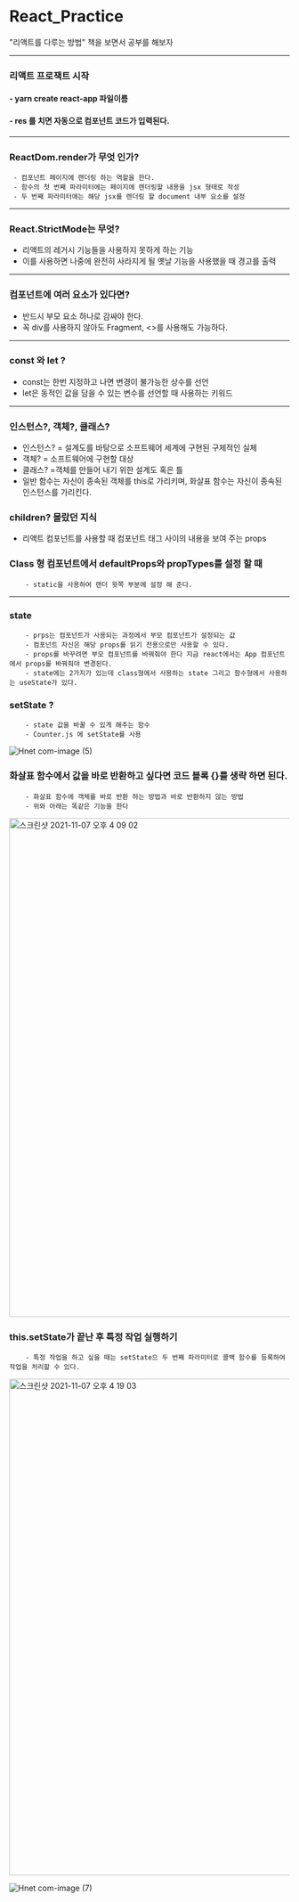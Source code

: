# React_Practice

"리액트를 다루는 방법" 책을 보면서 공부를 해보자

<hr>

### 리액트 프로잭트 시작

#### - yarn create react-app 파일이름

#### - res 를 치면 자동으로 컴포넌트 코드가 입력된다.

<hr/>

### ReactDom.render가 무엇 인가?

     - 컴포넌트 페이지에 랜더링 하는 역할을 한다.
     - 함수의 첫 번째 파라미터에는 페이지에 렌더링할 내용을 jsx 형태로 작성
     - 두 번째 파라미터에는 해당 jsx를 렌더링 할 document 내부 요소를 설정

<hr/>

### React.StrictMode는 무엇?

- 리액트의 레거시 기능들을 사용하지 못하게 하는 기능
- 이를 사용하면 나중에 완전히 사라지게 될 옛날 기능을 사용했을 때 경고를 출력

<hr/>

### 컴포넌트에 여러 요소가 있다면?

- 반드시 부모 요소 하나로 감싸야 한다.
- 꼭 div를 사용하지 않아도 Fragment, <>를 사용해도 가능하다.

<hr/>

### const 와 let ?

- const는 한번 지정하고 나면 변경이 불가능한 상수를 선언
- let은 동적인 값을 담을 수 있는 변수를 선언할 때 사용하는 키워드

<hr/>

### 인스턴스?, 객체?, 클래스?

- 인스턴스? = 설계도를 바탕으로 소프트웨어 세계에 구현된 구체적인 실체
- 객체? = 소프트웨어에 구현할 대상
- 클래스? =객체를 만들어 내기 위한 설계도 혹은 틀
- 일반 함수는 자신이 종속된 객체를 this로 가리키며, 화살표 함수는 자신이 종속된 인스턴스를 가리킨다.

### children? 몰랐던 지식

- 리액트 컴포넌트를 사용할 때 컴포넌트 태그 사이의 내용을 보여 주는 props

### Class 형 컴포넌트에서 defaultProps와 propTypes를 설정 할 때

    	- static을 사용하여 랜더 윗쪽 부분에 설정 해 준다.

<hr/>

### state

    	- prps는 컴포넌트가 사용되는 과정에서 부모 컴포넌트가 설정되는 값
    	- 컴포넌트 자신은 해당 props를 읽기 전용으로만 사용할 수 있다.
    	- props를 바꾸려면 부모 컴포넌트를 바꿔줘야 한다 지금 react에서는 App 컴포넌트에서 props를 바꿔줘야 변경된다.
    	- state에는 2가지가 있는데 class형에서 사용하는 state 그리고 함수형에서 사용하는 useState가 있다.

### setState ?

    	- state 값을 바꿀 수 있게 해주는 함수
    	- Counter.js 에 setState를 사용
![Hnet com-image (5)](https://user-images.githubusercontent.com/88579497/140636400-ef0c4a12-994a-4af6-a3d5-e2b7742493f8.gif)

    	

### 화살표 함수에서 값을 바로 반환하고 싶다면 코드 블록 {}를 생략 하면 된다.

    	- 화살표 함수에 객체를 바로 반환 하는 방법과 바로 반환하지 않는 방법
    	- 위와 아래는 똑같은 기능을 한다
<img width="896" alt="스크린샷 2021-11-07 오후 4 09 02" src="https://user-images.githubusercontent.com/88579497/140636415-11bf944c-3c5b-42e9-927e-b447b1d3968b.png">

    

### this.setState가 끝난 후 특정 작업 실행하기

    	- 특정 작업을 하고 싶을 때는 setState으 두 번째 파라미터로 콜백 함수를 등록하여 작업을 처리할 수 있다.
  <img width="892" alt="스크린샷 2021-11-07 오후 4 19 03" src="https://user-images.githubusercontent.com/88579497/140636424-cbfc8891-d453-4578-adaa-b6210510999d.png">

![Hnet com-image (7)](https://user-images.githubusercontent.com/88579497/140636438-f795306f-77d0-474c-a9b9-3dc6e50aa25f.gif)





